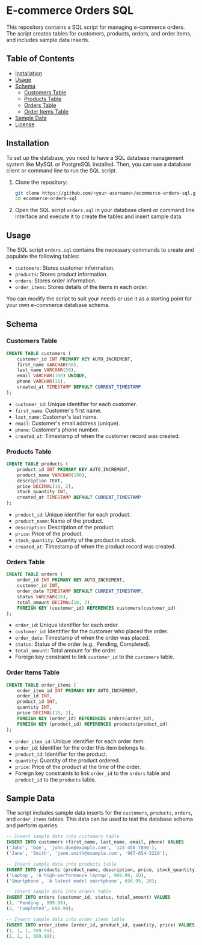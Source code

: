 # E-commerce Orders SQL

This repository contains a SQL script for managing e-commerce orders. The script creates tables for customers, products, orders, and order items, and includes sample data inserts.

## Table of Contents

- [Installation](#installation)
- [Usage](#usage)
- [Schema](#schema)
  - [Customers Table](#customers-table)
  - [Products Table](#products-table)
  - [Orders Table](#orders-table)
  - [Order Items Table](#order-items-table)
- [Sample Data](#sample-data)
- [License](#license)

## Installation

To set up the database, you need to have a SQL database management system like MySQL or PostgreSQL installed. Then, you can use a database client or command line to run the SQL script.

1. Clone the repository:
    ```bash
    git clone https://github.com/<your-username>/ecommerce-orders-sql.git
    cd ecommerce-orders-sql
    ```

2. Open the SQL script `orders.sql` in your database client or command line interface and execute it to create the tables and insert sample data.

## Usage

The SQL script `orders.sql` contains the necessary commands to create and populate the following tables:

- `customers`: Stores customer information.
- `products`: Stores product information.
- `orders`: Stores order information.
- `order_items`: Stores details of the items in each order.

You can modify the script to suit your needs or use it as a starting point for your own e-commerce database schema.

## Schema

### Customers Table

```sql
CREATE TABLE customers (
    customer_id INT PRIMARY KEY AUTO_INCREMENT,
    first_name VARCHAR(50),
    last_name VARCHAR(50),
    email VARCHAR(100) UNIQUE,
    phone VARCHAR(15),
    created_at TIMESTAMP DEFAULT CURRENT_TIMESTAMP
);
```

- `customer_id`: Unique identifier for each customer.
- `first_name`: Customer's first name.
- `last_name`: Customer's last name.
- `email`: Customer's email address (unique).
- `phone`: Customer's phone number.
- `created_at`: Timestamp of when the customer record was created.

### Products Table

```sql
CREATE TABLE products (
    product_id INT PRIMARY KEY AUTO_INCREMENT,
    product_name VARCHAR(100),
    description TEXT,
    price DECIMAL(10, 2),
    stock_quantity INT,
    created_at TIMESTAMP DEFAULT CURRENT_TIMESTAMP
);
```

- `product_id`: Unique identifier for each product.
- `product_name`: Name of the product.
- `description`: Description of the product.
- `price`: Price of the product.
- `stock_quantity`: Quantity of the product in stock.
- `created_at`: Timestamp of when the product record was created.

### Orders Table

```sql
CREATE TABLE orders (
    order_id INT PRIMARY KEY AUTO_INCREMENT,
    customer_id INT,
    order_date TIMESTAMP DEFAULT CURRENT_TIMESTAMP,
    status VARCHAR(20),
    total_amount DECIMAL(10, 2),
    FOREIGN KEY (customer_id) REFERENCES customers(customer_id)
);
```

- `order_id`: Unique identifier for each order.
- `customer_id`: Identifier for the customer who placed the order.
- `order_date`: Timestamp of when the order was placed.
- `status`: Status of the order (e.g., Pending, Completed).
- `total_amount`: Total amount for the order.
- Foreign key constraint to link `customer_id` to the `customers` table.

### Order Items Table

```sql
CREATE TABLE order_items (
    order_item_id INT PRIMARY KEY AUTO_INCREMENT,
    order_id INT,
    product_id INT,
    quantity INT,
    price DECIMAL(10, 2),
    FOREIGN KEY (order_id) REFERENCES orders(order_id),
    FOREIGN KEY (product_id) REFERENCES products(product_id)
);
```

- `order_item_id`: Unique identifier for each order item.
- `order_id`: Identifier for the order this item belongs to.
- `product_id`: Identifier for the product.
- `quantity`: Quantity of the product ordered.
- `price`: Price of the product at the time of the order.
- Foreign key constraints to link `order_id` to the `orders` table and `product_id` to the `products` table.

## Sample Data

The script includes sample data inserts for the `customers`, `products`, `orders`, and `order_items` tables. This data can be used to test the database schema and perform queries.

```sql
-- Insert sample data into customers table
INSERT INTO customers (first_name, last_name, email, phone) VALUES
('John', 'Doe', 'john.doe@example.com', '123-456-7890'),
('Jane', 'Smith', 'jane.smith@example.com', '987-654-3210');

-- Insert sample data into products table
INSERT INTO products (product_name, description, price, stock_quantity) VALUES
('Laptop', 'A high-performance laptop', 999.99, 10),
('Smartphone', 'A latest model smartphone', 699.99, 20);

-- Insert sample data into orders table
INSERT INTO orders (customer_id, status, total_amount) VALUES
(1, 'Pending', 999.99),
(2, 'Completed', 699.99);

-- Insert sample data into order_items table
INSERT INTO order_items (order_id, product_id, quantity, price) VALUES
(1, 1, 1, 999.99),
(2, 2, 1, 699.99);
```


